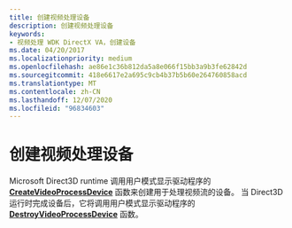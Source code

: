 ```yaml
---
title: 创建视频处理设备
description: 创建视频处理设备
keywords:
- 视频处理 WDK DirectX VA，创建设备
ms.date: 04/20/2017
ms.localizationpriority: medium
ms.openlocfilehash: ae86e1c36b812da5a8e066f15bb3a9b3fe62842d
ms.sourcegitcommit: 418e6617e2a695c9cb4b37b5b60e264760858acd
ms.translationtype: MT
ms.contentlocale: zh-CN
ms.lasthandoff: 12/07/2020
ms.locfileid: "96834603"
---
```

# <a name="creating-a-video-processing-device"></a>创建视频处理设备


Microsoft Direct3D runtime 调用用户模式显示驱动程序的 [**CreateVideoProcessDevice**](/windows-hardware/drivers/ddi/d3dumddi/nc-d3dumddi-pfnd3dddi_createvideoprocessdevice) 函数来创建用于处理视频流的设备。 当 Direct3D 运行时完成设备后，它将调用用户模式显示驱动程序的 [**DestroyVideoProcessDevice**](/windows-hardware/drivers/ddi/d3dumddi/nc-d3dumddi-pfnd3dddi_destroyvideoprocessdevice) 函数。

 

